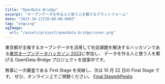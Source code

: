 ```yaml
---
title: "OpenData Bridge"
excerpt: "オープンデータを作る人と使う人を繋げるプラットフォーム"
date: "2023-10-11T20:00:00.000Z"
tag: "ongoing"
ogImage:
  url: "/assets/project/opendata-bridge/cover.png"
---
```


東京都が主催するオープンデータを活用して社会課題を解決するハッカソンである[東京オープンデータハッカソン 2023](https://odhackathon.metro.tokyo.lg.jp/)に参加し、
データを作る人と使う人を繋げる OpenData-Bridge プロジェクトを提案中です。

無事に一次審査である First Stage を突破し、次は 10 月 22 日の Final Stage です。 ぜひ、オンライン上でご視聴ください。 [Final Stage@Peatix](https://odhackathon-tokyo-2023-final.peatix.com/)
